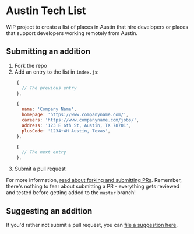 # Austin Tech List

WIP project to create a list of places in Austin that hire developers or places that support developers working remotely from Austin.

## Submitting an addition

1. Fork the repo
2. Add an entry to the list in `index.js`:

``` JavaScript
    {
      // The previous entry
    },

    {
      name: 'Company Name',
      homepage: 'https://www.companyname.com/',
      careers: 'https://www.companyname.com/jobs/',
      address: '123 E 6th St, Austin, TX 78701',
      plusCode: '1234+4H Austin, Texas',
    },

    {
      // The next entry
    },
```

3. Submit a pull request

For more information, [read about forking and submitting PRs](https://guides.github.com/activities/forking/). Remember, there's nothing to fear about submitting a PR - everything gets reviewed and tested before getting added to the `master` branch!

## Suggesting an addition

If you'd rather not submit a pull request, you can [file a suggestion here](https://github.com/codementorship/austin-tech-list/issues/new?assignees=&labels=enhancement%2C+good+first+issue&template=suggest-an-addition.md&title=Add+company%3A+%5BCOMPANY%5D).

